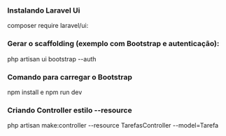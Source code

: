 ### Instalando Laravel Ui

composer require laravel/ui:

### Gerar o scaffolding (exemplo com Bootstrap e autenticação):

php artisan ui bootstrap --auth

### Comando para carregar o Bootstrap

npm install e npm run dev

### Criando Controller estilo --resource

 php artisan make:controller --resource TarefasController --model=Tarefa

